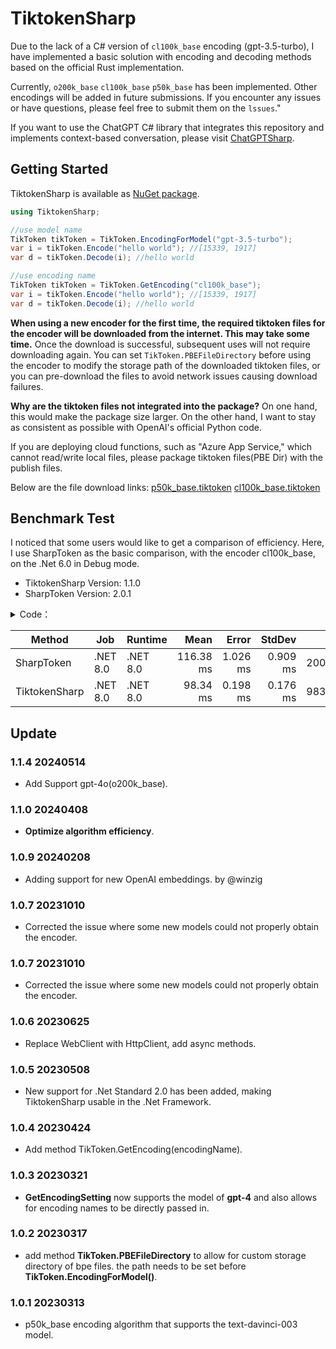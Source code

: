 # TiktokenSharp

Due to the lack of a C# version of `cl100k_base` encoding (gpt-3.5-turbo), I have implemented a basic solution with encoding and decoding methods based on the official Rust implementation.

Currently, `o200k_base` `cl100k_base` `p50k_base` has been implemented. Other encodings will be added in future submissions. If you encounter any issues or have questions, please feel free to submit them on the `lssues`."

If you want to use the ChatGPT C# library that integrates this repository and implements context-based conversation, please visit [ChatGPTSharp](https://github.com/aiqinxuancai/ChatGPTSharp).

## Getting Started

TiktokenSharp is available as [NuGet package](https://www.nuget.org/packages/TiktokenSharp/).

```csharp
using TiktokenSharp;

//use model name
TikToken tikToken = TikToken.EncodingForModel("gpt-3.5-turbo");
var i = tikToken.Encode("hello world"); //[15339, 1917]
var d = tikToken.Decode(i); //hello world

//use encoding name
TikToken tikToken = TikToken.GetEncoding("cl100k_base");
var i = tikToken.Encode("hello world"); //[15339, 1917]
var d = tikToken.Decode(i); //hello world
```

**When using a new encoder for the first time, the required tiktoken files for the encoder will be downloaded from the internet. This may take some time.** Once the download is successful, subsequent uses will not require downloading again. You can set `TikToken.PBEFileDirectory` before using the encoder to modify the storage path of the downloaded tiktoken files, or you can pre-download the files to avoid network issues causing download failures.

**Why are the tiktoken files not integrated into the package?** On one hand, this would make the package size larger. On the other hand, I want to stay as consistent as possible with OpenAI's official Python code.

If you are deploying cloud functions, such as "Azure App Service," which cannot read/write local files, please package tiktoken files(PBE Dir) with the publish files.

Below are the file download links:
[p50k_base.tiktoken](https://openaipublic.blob.core.windows.net/encodings/p50k_base.tiktoken)
[cl100k_base.tiktoken](https://openaipublic.blob.core.windows.net/encodings/cl100k_base.tiktoken)

## Benchmark Test

I noticed that some users would like to get a comparison of efficiency. Here, I use SharpToken as the basic comparison, with the encoder cl100k_base, on the .Net 6.0 in Debug mode.
* TiktokenSharp Version: 1.1.0 
* SharpToken Version: 2.0.1

<details> 
<summary>Code：</summary>

```csharp
private GptEncoding _sharpToken = GptEncoding.GetEncoding("cl100k_base");
private TikToken _tikToken = TikToken.GetEncoding("cl100k_base");

private string _kLongText = "King Lear, one of Shakespeare's darkest and most savage plays, tells the story of the foolish and Job-like Lear, who divides his kingdom, as he does his affections, according to vanity and whim. Lear’s failure as a father engulfs himself and his world in turmoil and tragedy.";

[Benchmark]
public int SharpToken()
{
    var sum = 0;
    for (var i = 0; i < 10000; i++)
    {
        var encoded = _sharpToken.Encode(_kLongText);
        var decoded = _sharpToken.Decode(encoded);
        sum += decoded.Length;
    }

    return sum;
}

[Benchmark]
public int TiktokenSharp()
{
    var sum = 0;
    for (var i = 0; i < 10000; i++)
    {
        var encoded = _tikToken.Encode(_kLongText);
        var decoded = _tikToken.Decode(encoded);
        sum += decoded.Length;
    }

    return sum;
}
```
  
</details>


|        Method |      Job |  Runtime |      Mean |    Error |   StdDev |      Gen0 |  Allocated |
|-------------- |--------- |--------- |----------:|---------:|---------:|----------:|-----------:|
|    SharpToken | .NET 8.0 | .NET 8.0 | 116.38 ms | 1.026 ms | 0.909 ms | 2000.0000 | 23201696 B |
| TiktokenSharp | .NET 8.0 | .NET 8.0 |  98.34 ms | 0.198 ms | 0.176 ms | 9833.3333 | 82321080 B |

## Update

### 1.1.4 20240514
* Add Support gpt-4o(o200k_base).

### 1.1.0 20240408
* **Optimize algorithm efficiency**.

### 1.0.9 20240208
* Adding support for new OpenAI embeddings. by @winzig

### 1.0.7 20231010
* Corrected the issue where some new models could not properly obtain the encoder.

### 1.0.7 20231010
* Corrected the issue where some new models could not properly obtain the encoder.

### 1.0.6 20230625
* Replace WebClient with HttpClient, add async methods.

### 1.0.5 20230508
* New support for .Net Standard 2.0 has been added, making TiktokenSharp usable in the .Net Framework.

### 1.0.4 20230424
* Add method TikToken.GetEncoding(encodingName).

### 1.0.3 20230321
* **GetEncodingSetting** now supports the model of **gpt-4** and also allows for encoding names to be directly passed in.

### 1.0.2 20230317
* add method **TikToken.PBEFileDirectory** to allow for custom storage directory of bpe files. the path needs to be set before **TikToken.EncodingForModel()**.

### 1.0.1 20230313
* p50k_base encoding algorithm that supports the text-davinci-003 model.


